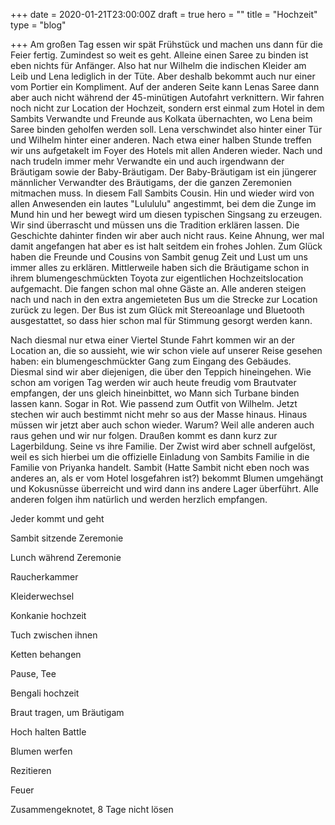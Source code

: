 +++
date = 2020-01-21T23:00:00Z
draft = true
hero = ""
title = "Hochzeit"
type = "blog"

+++
Am großen Tag essen wir spät Frühstück und machen uns dann für die Feier fertig. Zumindest so weit es geht. Alleine einen Saree zu binden ist eben nichts für Anfänger. Also hat nur Wilhelm die indischen Kleider am Leib und Lena lediglich in der Tüte. Aber deshalb bekommt auch nur einer vom Portier ein Kompliment. Auf der anderen Seite kann Lenas Saree dann aber auch nicht während der 45-minütigen Autofahrt verknittern. Wir fahren noch nicht zur Location der Hochzeit, sondern erst einmal zum Hotel in dem Sambits Verwandte und Freunde aus Kolkata übernachten, wo Lena beim Saree binden geholfen werden soll. Lena verschwindet also hinter einer Tür und Wilhelm hinter einer anderen. Nach etwa einer halben Stunde treffen wir uns aufgetakelt im Foyer des Hotels mit allen Anderen wieder. Nach und nach trudeln immer mehr Verwandte ein und auch irgendwann der Bräutigam sowie der Baby-Bräutigam. Der Baby-Bräutigam ist ein jüngerer männlicher Verwandter des Bräutigams, der die ganzen Zeremonien mitmachen muss. In diesem Fall Sambits Cousin. Hin und wieder wird von allen Anwesenden ein lautes "Lulululu" angestimmt, bei dem die Zunge im Mund hin und her bewegt wird um diesen typischen Singsang zu erzeugen. Wir sind überrascht und müssen uns die Tradition erklären lassen. Die Geschichte dahinter finden wir aber auch nicht raus. Keine Ahnung, wer mal damit angefangen hat aber es ist halt seitdem ein frohes Johlen. Zum Glück haben die Freunde und Cousins von Sambit genug Zeit und Lust um uns immer alles zu erklären. Mittlerweile haben sich die Bräutigame schon in ihrem blumengeschmückten Toyota zur eigentlichen Hochzeitslocation aufgemacht. Die fangen schon mal ohne Gäste an. Alle anderen steigen nach und nach in den extra angemieteten Bus um die Strecke zur Location zurück zu legen. Der Bus ist zum Glück mit Stereoanlage und Bluetooth ausgestattet, so dass hier schon mal für Stimmung gesorgt werden kann.

Nach diesmal nur etwa einer Viertel Stunde Fahrt kommen wir an der Location an, die so aussieht, wie wir schon viele auf unserer Reise gesehen haben: ein blumengeschmückter Gang zum Eingang des Gebäudes. Diesmal sind wir aber diejenigen, die über den Teppich hineingehen. Wie schon am vorigen Tag werden wir auch heute freudig vom Brautvater empfangen, der uns gleich hineinbittet, wo Mann sich Turbane binden lassen kann. Sogar in Rot. Wie passend zum Outfit von Wilhelm. Jetzt stechen wir auch bestimmt nicht mehr so aus der Masse hinaus. Hinaus müssen wir jetzt aber auch schon wieder. Warum? Weil alle anderen auch raus gehen und wir nur folgen. Draußen kommt es dann kurz zur Lagerbildung. Seine vs ihre Familie. Der Zwist wird aber schnell aufgelöst, weil es sich hierbei um die offizielle Einladung von Sambits Familie in die Familie von Priyanka handelt. Sambit (Hatte Sambit nicht eben noch was anderes an, als er vom Hotel losgefahren ist?) bekommt Blumen umgehängt und Kokusnüsse überreicht und wird dann ins andere Lager überführt. Alle anderen folgen ihm natürlich und werden herzlich empfangen. 

Jeder kommt und geht

Sambit sitzende Zeremonie

Lunch während Zeremonie

Raucherkammer

Kleiderwechsel

Konkanie hochzeit

Tuch zwischen ihnen

Ketten behangen

Pause, Tee

Bengali hochzeit

Braut tragen, um Bräutigam

Hoch halten Battle

Blumen werfen

Rezitieren

Feuer

Zusammengeknotet, 8 Tage nicht lösen